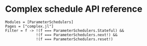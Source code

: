 # Complex schedule API reference

```@autodocs
Modules = [ParameterSchedulers]
Pages = ["complex.jl"]
Filter = f -> !(f === ParameterSchedulers.Stateful) &&
              !(f === ParameterSchedulers.next!) &&
              !(f === ParameterSchedulers.reset!)
```
